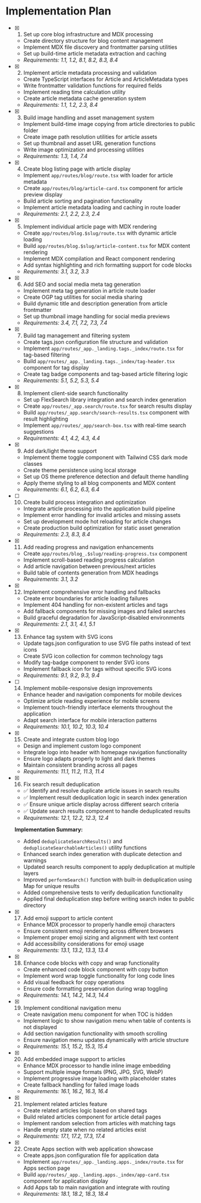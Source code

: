# Implementation Plan

- [x] 1. Set up core blog infrastructure and MDX processing
  - Create directory structure for blog content management
  - Implement MDX file discovery and frontmatter parsing utilities
  - Set up build-time article metadata extraction and caching
  - _Requirements: 1.1, 1.2, 8.1, 8.2, 8.3, 8.4_

- [x] 2. Implement article metadata processing and validation
  - Create TypeScript interfaces for Article and ArticleMetadata types
  - Write frontmatter validation functions for required fields
  - Implement reading time calculation utility
  - Create article metadata cache generation system
  - _Requirements: 1.1, 1.2, 2.3, 8.4_

- [x] 3. Build image handling and asset management system
  - Implement build-time image copying from article directories to public folder
  - Create image path resolution utilities for article assets
  - Set up thumbnail and asset URL generation functions
  - Write image optimization and processing utilities
  - _Requirements: 1.3, 1.4, 7.4_

- [x] 4. Create blog listing page with article display
  - Implement `app/routes/blog/route.tsx` with loader for article metadata
  - Create `app/routes/blog/article-card.tsx` component for article preview display
  - Build article sorting and pagination functionality
  - Implement article metadata loading and caching in route loader
  - _Requirements: 2.1, 2.2, 2.3, 2.4_

- [x] 5. Implement individual article page with MDX rendering
  - Create `app/routes/blog.$slug/route.tsx` with dynamic article loading
  - Build `app/routes/blog.$slug/article-content.tsx` for MDX content rendering
  - Implement MDX compilation and React component rendering
  - Add syntax highlighting and rich formatting support for code blocks
  - _Requirements: 3.1, 3.2, 3.3_

- [x] 6. Add SEO and social media meta tag generation
  - Implement meta tag generation in article route loader
  - Create OGP tag utilities for social media sharing
  - Build dynamic title and description generation from article frontmatter
  - Set up thumbnail image handling for social media previews
  - _Requirements: 3.4, 7.1, 7.2, 7.3, 7.4_

- [x] 7. Build tag management and filtering system
  - Create tags.json configuration file structure and validation
  - Implement `app/routes/_app._landing.tags._index/route.tsx` for tag-based filtering
  - Build `app/routes/_app._landing.tags._index/tag-header.tsx` component for tag display
  - Create tag badge components and tag-based article filtering logic
  - _Requirements: 5.1, 5.2, 5.3, 5.4_

- [x] 8. Implement client-side search functionality
  - Set up FlexSearch library integration and search index generation
  - Create `app/routes/_app.search/route.tsx` for search results display
  - Build `app/routes/_app.search/search-results.tsx` component with result highlighting
  - Implement `app/routes/_app/search-box.tsx` with real-time search suggestions
  - _Requirements: 4.1, 4.2, 4.3, 4.4_

- [x] 9. Add dark/light theme support
  - Implement theme toggle component with Tailwind CSS dark mode classes
  - Create theme persistence using local storage
  - Set up OS theme preference detection and default theme handling
  - Apply theme styling to all blog components and MDX content
  - _Requirements: 6.1, 6.2, 6.3, 6.4_

- [ ] 10. Create build process integration and optimization
  - Integrate article processing into the application build pipeline
  - Implement error handling for invalid articles and missing assets
  - Set up development mode hot reloading for article changes
  - Create production build optimization for static asset generation
  - _Requirements: 2.3, 8.3, 8.4_

- [x] 11. Add reading progress and navigation enhancements
  - Create `app/routes/blog_.$slug/reading-progress.tsx` component
  - Implement scroll-based reading progress calculation
  - Add article navigation between previous/next articles
  - Build table of contents generation from MDX headings
  - _Requirements: 3.1, 3.2_

- [x] 12. Implement comprehensive error handling and fallbacks
  - Create error boundaries for article loading failures
  - Implement 404 handling for non-existent articles and tags
  - Add fallback components for missing images and failed searches
  - Build graceful degradation for JavaScript-disabled environments
  - _Requirements: 2.1, 3.1, 4.1, 5.1_

- [x] 13. Enhance tag system with SVG icons
  - Update tags.json configuration to use SVG file paths instead of text icons
  - Create SVG icon collection for common technology tags
  - Modify tag-badge component to render SVG icons
  - Implement fallback icon for tags without specific SVG icons
  - _Requirements: 9.1, 9.2, 9.3, 9.4_

- [ ] 14. Implement mobile-responsive design improvements
  - Enhance header and navigation components for mobile devices
  - Optimize article reading experience for mobile screens
  - Implement touch-friendly interface elements throughout the application
  - Adapt search interface for mobile interaction patterns
  - _Requirements: 10.1, 10.2, 10.3, 10.4_

- [x] 15. Create and integrate custom blog logo
  - Design and implement custom logo component
  - Integrate logo into header with homepage navigation functionality
  - Ensure logo adapts properly to light and dark themes
  - Maintain consistent branding across all pages
  - _Requirements: 11.1, 11.2, 11.3, 11.4_

- [x] 16. Fix search result deduplication
  - ✅ Identify and resolve duplicate article issues in search results
  - ✅ Implement result deduplication logic in search index generation
  - ✅ Ensure unique article display across different search criteria
  - ✅ Update search results component to handle deduplicated results
  - _Requirements: 12.1, 12.2, 12.3, 12.4_
  
  **Implementation Summary:**
  - Added `deduplicateSearchResults()` and `deduplicateSearchableArticles()` utility functions
  - Enhanced search index generation with duplicate detection and warnings
  - Updated search results component to apply deduplication at multiple layers
  - Improved `performSearch()` function with built-in deduplication using Map for unique results
  - Added comprehensive tests to verify deduplication functionality
  - Applied final deduplication step before writing search index to public directory

- [x] 17. Add emoji support to article content
  - Enhance MDX processor to properly handle emoji characters
  - Ensure consistent emoji rendering across different browsers
  - Implement proper emoji sizing and alignment with text content
  - Add accessibility considerations for emoji usage
  - _Requirements: 13.1, 13.2, 13.3, 13.4_

- [x] 18. Enhance code blocks with copy and wrap functionality
  - Create enhanced code block component with copy button
  - Implement word wrap toggle functionality for long code lines
  - Add visual feedback for copy operations
  - Ensure code formatting preservation during wrap toggling
  - _Requirements: 14.1, 14.2, 14.3, 14.4_

- [x] 19. Implement conditional navigation menu
  - Create navigation menu component for when TOC is hidden
  - Implement logic to show navigation menu when table of contents is not displayed
  - Add section navigation functionality with smooth scrolling
  - Ensure navigation menu updates dynamically with article structure
  - _Requirements: 15.1, 15.2, 15.3, 15.4_

- [x] 20. Add embedded image support to articles
  - Enhance MDX processor to handle inline image embedding
  - Support multiple image formats (PNG, JPG, SVG, WebP)
  - Implement progressive image loading with placeholder states
  - Create fallback handling for failed image loads
  - _Requirements: 16.1, 16.2, 16.3, 16.4_

- [x] 21. Implement related articles feature
  - Create related articles logic based on shared tags
  - Build related articles component for article detail pages
  - Implement random selection from articles with matching tags
  - Handle empty state when no related articles exist
  - _Requirements: 17.1, 17.2, 17.3, 17.4_

- [x] 22. Create Apps section with web application showcase
  - Create apps.json configuration file for application data
  - Implement `app/routes/_app._landing.apps._index/route.tsx` for Apps section page
  - Build `app/routes/_app._landing.apps._index/app-card.tsx` component for application display
  - Add Apps tab to main navigation and integrate with routing
  - _Requirements: 18.1, 18.2, 18.3, 18.4_